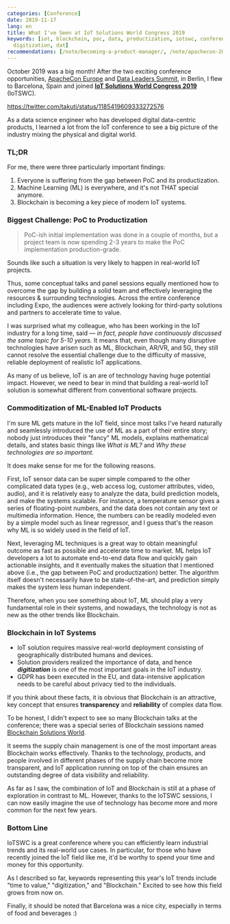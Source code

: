 ```yaml
---
categories: [Conference]
date: 2019-11-17
lang: en
title: What I've Seen at IoT Solutions World Congress 2019
keywords: [iot, blockchain, poc, data, productization, iotswc, conference, sessions,
  digitization, dat]
recommendations: [/note/becoming-a-product-manager/, /note/apachecon-2019/, /note/coursera-blockchain-specialization/]
---
```


October 2019 was a big month! After the two exciting conference opportunities, [ApacheCon Europe](/note/apachecon-2019) and [Data Leaders Summit](/note/data-leaders-summit-europe-2019), in Berlin, I flew to Barcelona, Spain and joined **[IoT Solutions World Congress 2019](https://www.iotsworldcongress.com)** (IoTSWC).

https://twitter.com/takuti/status/1185419609333272576

As a data science engineer who has developed digital data-centric products, I learned a lot from the IoT conference to see a big picture of the industry mixing the physical and digital world.

### TL;DR

For me, there were three particularly important findings:

1. Everyone is suffering from the gap between PoC and its productization.
2. Machine Learning (ML) is everywhere, and it's not THAT special anymore.
3. Blockchain is becoming a key piece of modern IoT systems.

### Biggest Challenge: PoC to Productization

> PoC-ish initial implementation was done in a couple of months, but a project team is now spending 2-3 years to make the PoC implementation production-grade.

Sounds like such a situation is very likely to happen in real-world IoT projects. 

Thus, some conceptual talks and panel sessions equally mentioned how to overcome the gap by building a solid team and effectively leveraging the resources & surrounding technologies. Across the entire conference including Expo, the audiences were actively looking for third-party solutions and partners to accelerate time to value.

I was surprised what my colleague, who has been working in the IoT industry for a long time, said &mdash; *in fact, people have continuously discussed the same topic for 5-10 years.* It means that, even though many disruptive technologies have arisen such as ML, Blockchain, AR/VR, and 5G, they still cannot resolve the essential challenge due to the difficulty of massive, reliable deployment of realistic IoT applications. 

As many of us believe, IoT is an are of technology having huge potential impact. However, we need to bear in mind that building a real-world IoT solution is somewhat different from conventional software projects.

### Commoditization of ML-Enabled IoT Products

I'm sure ML gets mature in the IoT field, since most talks I've heard naturally and seamlessly introduced the use of ML as a part of their entire story; nobody just introduces their "fancy" ML models, explains mathematical details, and states basic things like *What is ML?* and *Why these technologies are so important.*

It does make sense for me for the following reasons.

First, IoT sensor data can be super simple compared to the other complicated data types (e.g., web access log, customer attributes, video, audio), and it is relatively easy to analyze the data, build prediction models, and make the systems scalable. For instance, a temperature sensor gives a series of floating-point numbers, and the data does not contain any text or multimedia information. Hence, the numbers can be readily modeled even by a simple model such as linear regressor, and I guess that's the reason why ML is so widely used in the field of IoT.

Next, leveraging ML techniques is a great way to obtain meaningful outcome as fast as possible and accelerate time to market. ML helps IoT developers a lot to automate end-to-end data flow and quickly gain actionable insights, and it eventually makes the situation that I mentioned above (i.e., the gap between PoC and productization) better. The algorithm itself doesn't necessarily have to be state-of-the-art, and prediction simply makes the system less human independent.

Therefore, when you see something about IoT, ML should play a very fundamental role in their systems, and nowadays, the technology is not as new as the other trends like Blockchain. 

### Blockchain in IoT Systems

- IoT solution requires massive real-world deployment consisting of geographically distributed humans and devices.
- Solution providers realized the importance of data, and hence ***digitization*** is one of the most important goals in the IoT industry.
- GDPR has been executed in the EU, and data-intensive application needs to be careful about privacy tied to the individuals.

If you think about these facts, it is obvious that Blockchain is an attractive, key concept that ensures **transparency** and **reliability** of complex data flow.

To be honest, I didn't expect to see so many Blockchain talks at the conference; there was a special series of Blockchain sessions named [Blockchain Solutions World](https://www.iotsworldcongress.com/congress/tracks/iot-internet-of-things-blockchain/).

It seems the supply chain management is one of the most important areas Blockchain works effectively. Thanks to the technology, products, and people involved in different phases of the supply chain become more transparent, and IoT application running on top of the chain ensures an outstanding degree of data visibility and reliability.

As far as I saw, the combination of IoT and Blockchain is still at a phase of exploration in contrast to ML. However, thanks to the IoTSWC sessions, I can now easily imagine the use of technology has become more and more common for the next few years.

### Bottom Line

IoTSWC is a great conference where you can efficiently learn industrial trends and its real-world use cases. In particular, for those who have recently joined the IoT field like me, it'd be worthy to spend your time and money for this opportunity.

As I described so far, keywords representing this year's IoT trends include "time to value," "digitization," and "Blockchain." Excited to see how this field grows from now on.

Finally, it should be noted that Barcelona was a nice city, especially in terms of food and beverages :) 
